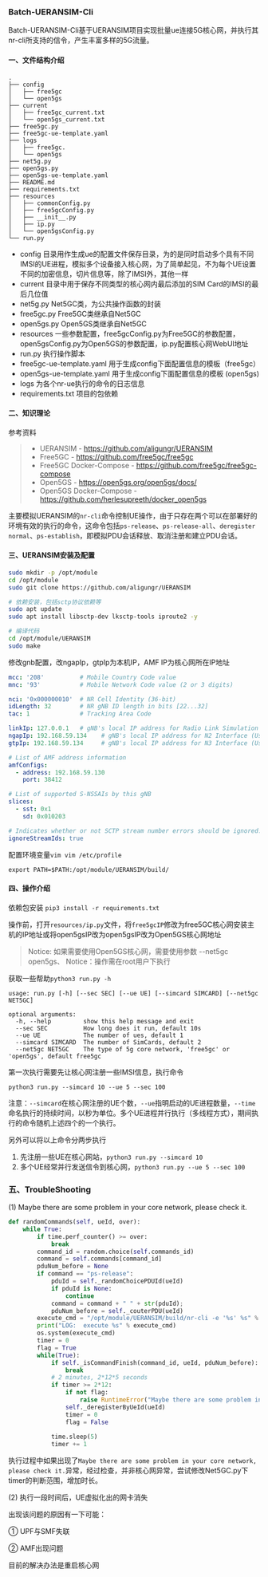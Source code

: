 ### Batch-UERANSIM-Cli

Batch-UERANSIM-Cli基于UERANSIM项目实现批量ue连接5G核心网，并执行其nr-cli所支持的信令，产生丰富多样的5G流量。

#### 一、文件结构介绍

```
.
├── config
│   ├── free5gc
│   └── open5gs
├── current
│   ├── free5gc_current.txt
│   └── open5gs_current.txt
├── free5gc.py
├── free5gc-ue-template.yaml
├── logs
│   ├── free5gc.
│   └── open5gs
├── net5g.py
├── open5gs.py
├── open5gs-ue-template.yaml
├── README.md
├── requirements.txt
├── resources
│   ├── commonConfig.py
│   ├── free5gcConfig.py
│   ├── __init__.py
│   ├── ip.py
│   └── open5gsConfig.py
└── run.py
```

- config 目录用作生成ue的配置文件保存目录，为的是同时启动多个具有不同IMSI的UE进程，模拟多个设备接入核心网，为了简单起见，不为每个UE设置不同的加密信息，切片信息等，除了IMSI外，其他一样
- current 目录中用于保存不同类型的核心网内最后添加的SIM Card的IMSI的最后几位值
- net5g.py Net5GC类，为公共操作函数的封装
- free5gc.py Free5GC类继承自Net5GC
- open5gs.py Open5GS类继承自Net5GC
- resources 一些参数配置，free5gcConfig.py为Free5GC的参数配置，open5gsConfig.py为Open5GS的参数配置，ip.py配置核心网WebUI地址
- run.py 执行操作脚本
- free5gc-ue-template.yaml 用于生成config下面配置信息的模板（free5gc）
- open5gs-ue-template.yaml 用于生成config下面配置信息的模板 (open5gs)
- logs 为各个nr-ue执行的命令的日志信息
- requirements.txt 项目的包依赖

#### 二、知识理论

参考资料

> - UERANSIM - https://github.com/aligungr/UERANSIM
> - Free5GC - https://github.com/free5gc/free5gc
> - Free5GC Docker-Compose - https://github.com/free5gc/free5gc-compose
> - Open5GS - https://open5gs.org/open5gs/docs/
> - Open5GS Docker-Compose - https://github.com/herlesupreeth/docker_open5gs

主要模拟UERANSIM的`nr-cli`命令控制UE操作，由于只存在两个可以在部署好的环境有效的执行的命令，这命令包括`ps-release`、`ps-release-all`、`deregister normal`、`ps-establish`，即模拟PDU会话释放、取消注册和建立PDU会话。



#### 三、UERANSIM安装及配置


```sh
sudo mkdir -p /opt/module
cd /opt/module
sudo git clone https://github.com/aligungr/UERANSIM

# 依赖安装，包括sctp协议依赖等
sudo apt update
sudo apt install libsctp-dev lksctp-tools iproute2 -y

# 编译代码
cd /opt/module/UERANSIM
sudo make
```

修改gnb配置，改ngapIp，gtpIp为本机IP，AMF IP为核心网所在IP地址
```yaml
mcc: '208'          # Mobile Country Code value
mnc: '93'           # Mobile Network Code value (2 or 3 digits)

nci: '0x000000010'  # NR Cell Identity (36-bit)
idLength: 32        # NR gNB ID length in bits [22...32]
tac: 1              # Tracking Area Code

linkIp: 127.0.0.1   # gNB's local IP address for Radio Link Simulation (Usually same with local IP)
ngapIp: 192.168.59.134    # gNB's local IP address for N2 Interface (Usually same with local IP)
gtpIp: 192.168.59.134     # gNB's local IP address for N3 Interface (Usually same with local IP)

# List of AMF address information
amfConfigs:
  - address: 192.168.59.130
    port: 38412

# List of supported S-NSSAIs by this gNB
slices:
  - sst: 0x1
    sd: 0x010203

# Indicates whether or not SCTP stream number errors should be ignored.
ignoreStreamIds: true
```


配置环境变量`vim vim /etc/profile`
```
export PATH=$PATH:/opt/module/UERANSIM/build/
```

#### 四、操作介绍


依赖包安装 `pip3 install -r requirements.txt`

操作前，打开`resources/ip.py`文件，将`free5gcIP`修改为free5GC核心网安装主机的IP地址或将open5gsIP改为open5gsIP改为Open5GS核心网地址

> Notice: 如果需要使用Open5GS核心网，需要使用参数 --net5gc open5gs、
> Notice：操作需在root用户下执行

获取一些帮助`python3 run.py -h`

```
usage: run.py [-h] [--sec SEC] [--ue UE] [--simcard SIMCARD] [--net5gc NET5GC]

optional arguments:
  -h, --help         show this help message and exit
  --sec SEC          How long does it run, default 10s
  --ue UE            The number of ues, default 1
  --simcard SIMCARD  The number of SimCards, default 2
  --net5gc NET5GC    The type of 5g core network, 'free5gc' or 'open5gs', default free5gc
```

第一次执行需要先让核心网注册一些IMSI信息，执行命令

```
python3 run.py --simcard 10 --ue 5 --sec 100
```

注意：`--simcard`在核心网注册的UE个数，`--ue`指明启动的UE进程数量，`--time`命名执行的持续时间，以秒为单位。多个UE进程并行执行（多线程方式），期间执行的命令随机上述四个的一个执行。

另外可以将以上命令分两步执行

1. 先注册一些UE在核心网站，`python3 run.py --simcard 10`
2. 多个UE经常并行发送信令到核心网，`python3 run.py --ue 5 --sec 100`

### 五、TroubleShooting
(1) Maybe there are some problem in your core network, please check it.
```python
def randomCommands(self, ueId, over):
    while True:
        if time.perf_counter() >= over:
            break
        command_id = random.choice(self.commands_id)
        command = self.commands[command_id]
        pduNum_before = None
        if command == "ps-release":
            pduId = self._randomChoicePDUId(ueId)
            if pduId is None:
                continue
            command = command + " " + str(pduId);
            pduNum_before = self._couterPDU(ueId)
        execute_cmd = "/opt/module/UERANSIM/build/nr-cli -e '%s' %s" % (command, ueId)
        print("LOG:  execute %s" % execute_cmd)
        os.system(execute_cmd)
        timer = 0
        flag = True
        while(True):
            if self._isCommandFinish(command_id, ueId, pduNum_before):
                break
            # 2 minutes, 2*12*5 seconds
            if timer >= 2*12:
                if not flag:
                    raise RuntimeError("Maybe there are some problem in your core network, please check it.")
                self._deregisterByUeId(ueId)
                timer = 0
                flag = False
                
            time.sleep(5)
            timer += 1
```
执行过程中如果出现了`Maybe there are some problem in your core network, please check it.`异常，经过检查，并非核心网异常，尝试修改Net5GC.py下timer的判断范围，增加时长。

(2) 执行一段时间后，UE虚拟化出的网卡消失

出现该问题的原因有一下可能：

① UPF与SMF失联

② AMF出现问题

目前的解决办法是重启核心网